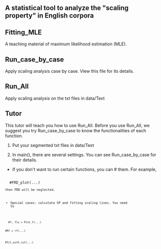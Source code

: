 A statistical tool to analyze the "scaling property" in English corpora
---------
## Fitting_MLE
A teaching material of maximum likelihood estimation (MLE).

## Run_case_by_case
Apply scaling analysis case by case. View this file for its details.

## Run_All
Apply scaling analysis on the txt files in data/Text

Tutor
------
This tutor will teach you how to use Run_All. Before you use Run_All, we suggest you try Run_case_by_case to know the functionalities of each function.

1. Put your segmented txt files in data/Text

2. In main(), there are several settings. You can see Run_case_by_case for their details.
* If you don't want to run certain functions, you can # them. For example, 
<code>
  #FRD_plot(...)
<code>
then FRD will be neglected.
  
* Special cases: calculate SP and fitting scaling lines. You need to 
<code>
  #f, flu = Plot_f(...)
  
  #Rf = rf(...)
  
  #fit_with_cut(...)
<code>
